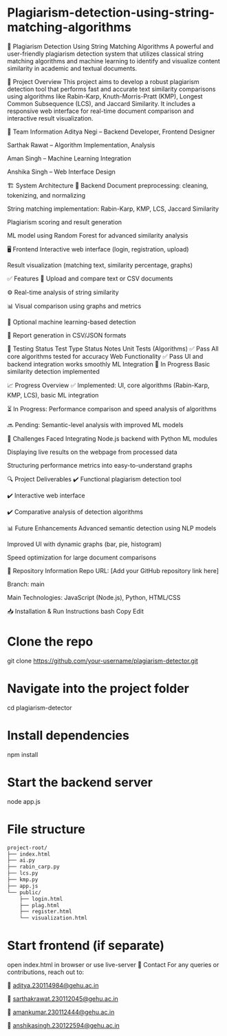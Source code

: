 # Plagiarism-detection-using-string-matching-algorithms

🧠 Plagiarism Detection Using String Matching Algorithms
A powerful and user-friendly plagiarism detection system that utilizes classical string matching algorithms and machine learning to identify and visualize content similarity in academic and textual documents.

📌 Project Overview
This project aims to develop a robust plagiarism detection tool that performs fast and accurate text similarity comparisons using algorithms like Rabin-Karp, Knuth-Morris-Pratt (KMP), Longest Common Subsequence (LCS), and Jaccard Similarity. It includes a responsive web interface for real-time document comparison and interactive result visualization.

👥 Team Information
Aditya Negi – Backend Developer, Frontend Designer

Sarthak Rawat – Algorithm Implementation, Analysis

Aman Singh – Machine Learning Integration

Anshika Singh – Web Interface Design

🏗️ System Architecture
📂 Backend
Document preprocessing: cleaning, tokenizing, and normalizing

String matching implementation: Rabin-Karp, KMP, LCS, Jaccard Similarity

Plagiarism scoring and result generation

ML model using Random Forest for advanced similarity analysis

🖥️ Frontend
Interactive web interface (login, registration, upload)

Result visualization (matching text, similarity percentage, graphs)

✅ Features
📄 Upload and compare text or CSV documents

⚙️ Real-time analysis of string similarity

📊 Visual comparison using graphs and metrics

🧠 Optional machine learning-based detection

📁 Report generation in CSV/JSON formats

🧪 Testing Status
Test Type	Status	Notes
Unit Tests (Algorithms)	✅ Pass	All core algorithms tested for accuracy
Web Functionality	✅ Pass	UI and backend integration works smoothly
ML Integration	🔄 In Progress	Basic similarity detection implemented

📈 Progress Overview
✅ Implemented: UI, core algorithms (Rabin-Karp, KMP, LCS), basic ML integration

⏳ In Progress: Performance comparison and speed analysis of algorithms

🔜 Pending: Semantic-level analysis with improved ML models

🚧 Challenges Faced
Integrating Node.js backend with Python ML modules

Displaying live results on the webpage from processed data

Structuring performance metrics into easy-to-understand graphs

🔍 Project Deliverables
✔️ Functional plagiarism detection tool

✔️ Interactive web interface

✔️ Comparative analysis of detection algorithms

📊 Future Enhancements
Advanced semantic detection using NLP models

Improved UI with dynamic graphs (bar, pie, histogram)

Speed optimization for large document comparisons

🔗 Repository Information
Repo URL: [Add your GitHub repository link here]

Branch: main

Main Technologies: JavaScript (Node.js), Python, HTML/CSS

📥 Installation & Run Instructions
bash
Copy
Edit
# Clone the repo
git clone https://github.com/your-username/plagiarism-detector.git

# Navigate into the project folder
cd plagiarism-detector

# Install dependencies
npm install

# Start the backend server
node app.js

# File structure

```bash
project-root/
├── index.html
├── ai.py
├── rabin_carp.py
├── lcs.py
├── kmp.py
├── app.js
└── public/
    ├── login.html
    ├── plag.html
    ├── register.html
    └── visualization.html
```




# Start frontend (if separate)
open index.html in browser or use live-server
📧 Contact
For any queries or contributions, reach out to:

📩 aditya.230114984@gehu.ac.in

📩 sarthakrawat.230112045@gehu.ac.in

📩 amankumar.230112444@gehu.ac.in

📩 anshikasingh.230122594@gehu.ac.in
